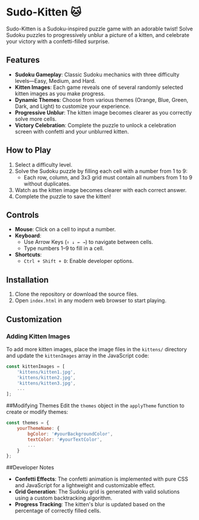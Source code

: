 # Sudo-Kitten 🐱

Sudo-Kitten is a Sudoku-inspired puzzle game with an adorable twist! Solve Sudoku puzzles to progressively unblur a picture of a kitten, and celebrate your victory with a confetti-filled surprise.

## Features
- **Sudoku Gameplay**: Classic Sudoku mechanics with three difficulty levels—Easy, Medium, and Hard.
- **Kitten Images**: Each game reveals one of several randomly selected kitten images as you make progress.
- **Dynamic Themes**: Choose from various themes (Orange, Blue, Green, Dark, and Light) to customize your experience.
- **Progressive Unblur**: The kitten image becomes clearer as you correctly solve more cells.
- **Victory Celebration**: Complete the puzzle to unlock a celebration screen with confetti and your unblurred kitten.

## How to Play
1. Select a difficulty level.
2. Solve the Sudoku puzzle by filling each cell with a number from 1 to 9:
   - Each row, column, and 3x3 grid must contain all numbers from 1 to 9 without duplicates.
3. Watch as the kitten image becomes clearer with each correct answer.
4. Complete the puzzle to save the kitten!

## Controls
- **Mouse**: Click on a cell to input a number.
- **Keyboard**:
  - Use Arrow Keys (`↑ ↓ ← →`) to navigate between cells.
  - Type numbers 1–9 to fill in a cell.
- **Shortcuts**:
  - `Ctrl + Shift + D`: Enable developer options.

## Installation
1. Clone the repository or download the source files.
2. Open `index.html` in any modern web browser to start playing.

## Customization
### Adding Kitten Images
To add more kitten images, place the image files in the `kittens/` directory and update the `kittenImages` array in the JavaScript code:
```javascript
const kittenImages = [
    'kittens/kitten1.jpg',
    'kittens/kitten2.jpg',
    'kittens/kitten3.jpg',
    ...
];
```
##Modifying Themes
Edit the `themes` object in the `applyTheme` function to create or modify themes:
```javascript
const themes = {
    yourThemeName: {
        bgColor: '#yourBackgroundColor',
        textColor: '#yourTextColor',
        ...
    }
};
```
##Developer Notes
- **Confetti Effects**: The confetti animation is implemented with pure CSS and JavaScript for a lightweight and customizable effect.
- **Grid Generation**: The Sudoku grid is generated with valid solutions using a custom backtracking algorithm.
- **Progress Tracking**: The kitten's blur is updated based on the percentage of correctly filled cells.
